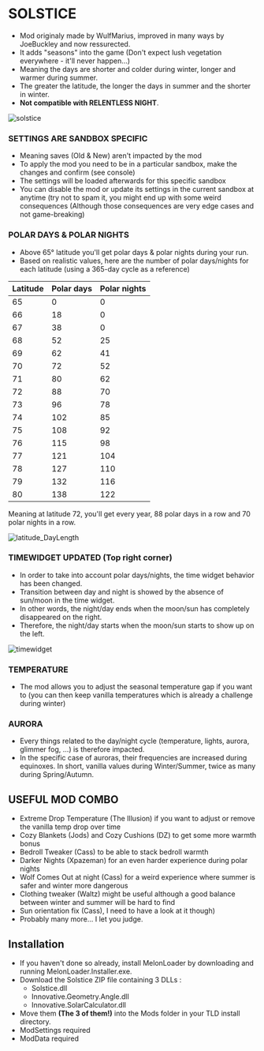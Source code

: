 # SOLSTICE
* Mod originaly made by WulfMarius, improved in many ways by JoeBuckley and now ressurected.
* It adds "seasons" into the game (Don't expect lush vegetation everywhere - it'll never happen...)
* Meaning the days are shorter and colder during winter, longer and warmer during summer.
* The greater the latitude, the longer the days in summer and the shorter in winter.
* **Not compatible with RELENTLESS NIGHT**.

![solstice](https://github.com/RomainDeschampsFR/Solstice/assets/38351288/39e3e8ef-99d8-4c9c-940e-a9344c260c53)

### SETTINGS ARE SANDBOX SPECIFIC
* Meaning saves (Old & New) aren't impacted by the mod
* To apply the mod you need to be in a particular sandbox, make the changes and confirm (see console)
* The settings will be loaded afterwards for this specific sandbox
* You can disable the mod or update its settings in the current sandbox at anytime (try not to spam it, you might end up with some weird consequences (Although those consequences are very edge cases and not game-breaking)

### POLAR DAYS & POLAR NIGHTS
* Above 65° latitude you'll get polar days & polar nights during your run.
* Based on realistic values, here are the number of polar days/nights for each latitude (using a 365-day cycle as a reference)

Latitude	|	Polar days	|	Polar nights
-------	|	-------	|	-------
65	|	0	|	0
66	|	18	|	0
67	|	38	|	0
68	|	52	|	25
69	|	62	|	41
70	|	72	|	52
71	|	80	|	62
72	|	88	|	70
73	|	96	|	78
74	|	102	|	85
75	|	108	|	92
76	|	115	|	98
77	|	121	|	104
78	|	127	|	110
79	|	132	|	116
80	|	138	|	122
Meaning at latitude 72, you'll get every year, 88 polar days in a row and 70 polar nights in a row.

![latitude_DayLength](https://github.com/RomainDeschampsFR/Solstice/assets/38351288/73d8a4bd-ac25-41a5-b8fc-f0430b19190d)

### TIMEWIDGET UPDATED (Top right corner)
* In order to take into account polar days/nights, the time widget behavior has been changed.
* Transition between day and night is showed by the absence of sun/moon in the time widget.
* In other words, the night/day ends when the moon/sun has completely disappeared on the right.
* Therefore, the night/day starts when the moon/sun starts to show up on the left.
  
![timewidget](https://github.com/RomainDeschampsFR/Solstice/assets/38351288/009c50a1-0ee8-4825-8044-69e244da8897)

### TEMPERATURE
* The mod allows you to adjust the seasonal temperature gap if you want to (you can then keep vanilla temperatures which is already a challenge during winter)

### AURORA
* Every things related to the day/night cycle (temperature, lights, aurora, glimmer fog, ...) is therefore impacted.
* In the specific case of auroras, their frequencies are increased during equinoxes. In short, vanilla values during Winter/Summer, twice as many during Spring/Autumn.

## USEFUL MOD COMBO

* Extreme Drop Temperature (The Illusion) if you want to adjust or remove the vanilla temp drop over time
* Cozy Blankets (Jods) and Cozy Cushions (DZ) to get some more warmth bonus
* Bedroll Tweaker (Cass) to be able to stack bedroll warmth
* Darker Nights (Xpazeman) for an even harder experience during polar nights
* Wolf Comes Out at night (Cass) for a weird experience where summer is safer and winter more dangerous
* Clothing tweaker (Waltz) might be useful although a good balance between winter and summer will be hard to find
* Sun orientation fix (Cass), I need to have a look at it though)
* Probably many more... I let you judge.

## Installation

* If you haven't done so already, install MelonLoader by downloading and running MelonLoader.Installer.exe.
* Download the Solstice ZIP file containing 3 DLLs : 
  * Solstice.dll
  * Innovative.Geometry.Angle.dll
  * Innovative.SolarCalculator.dll
* Move them **(The 3 of them!)** into the Mods folder in your TLD install directory.
* ModSettings required
* ModData required
